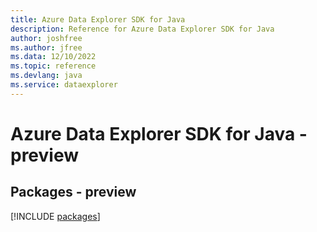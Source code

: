```yaml
---
title: Azure Data Explorer SDK for Java
description: Reference for Azure Data Explorer SDK for Java
author: joshfree
ms.author: jfree
ms.data: 12/10/2022
ms.topic: reference
ms.devlang: java
ms.service: dataexplorer
---
```

# Azure Data Explorer SDK for Java - preview
## Packages - preview
[!INCLUDE [packages](data-explorer-index.md)]